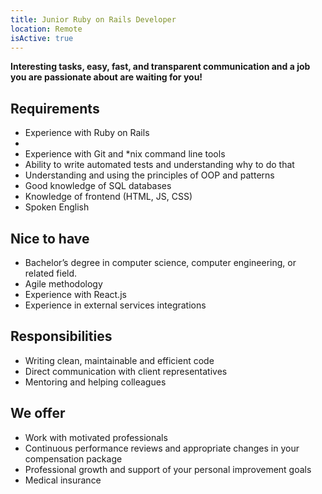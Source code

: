 ```yaml
---
title: Junior Ruby on Rails Developer
location: Remote
isActive: true
---
```

**Interesting tasks, easy, fast, and transparent communication and a job you are passionate about are waiting for you!**

## **Requirements**

* Experience with Ruby on Rails
*
* Experience with Git and *nix command line tools
* Ability to write automated tests and understanding why to do that
* Understanding and using the principles of OOP and patterns
* Good knowledge of SQL databases
* Knowledge of frontend (HTML, JS, CSS)
* Spoken English

## **Nice to have**

* Bachelor’s degree in computer science, computer engineering, or related field.
* Agile methodology
* Experience with React.js
* Experience in external services integrations

## **Responsibilities**

* Writing clean, maintainable and efficient code
* Direct communication with client representatives
* Mentoring and helping colleagues

## **We offer**

* Work with motivated professionals
* Continuous performance reviews and appropriate changes in your compensation package
* Professional growth and support of your personal improvement goals
* Medical insurance